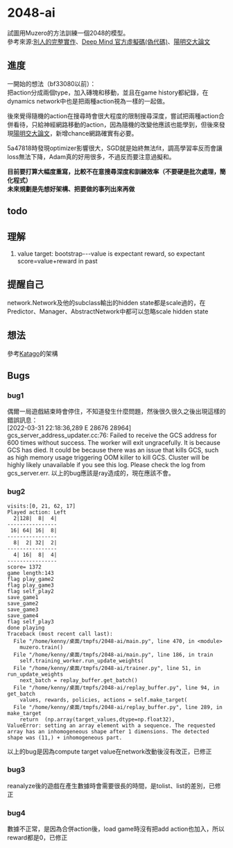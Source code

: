 # 2048-ai  
試圖用Muzero的方法訓練一個2048的模型。  
參考來源:[別人的完整實作](https://github.com/werner-duvaud/muzero-general)、[Deep Mind 官方虛擬碼(偽代碼)](https://arxiv.org/src/1911.08265v2/anc/pseudocode.py)、[陽明交大論文](https://hdl.handle.net/11296/amnm56)
## 進度  
一開始的想法（bf33080以前）：  
把action分成兩個type，加入磚塊和移動，並且在game history都紀錄，在dynamics network中也是把兩種action視為一樣的一起做。
  
後來覺得隨機的action在搜尋時會很大程度的限制搜尋深度，嘗試把兩種action合併看待，只給神經網路移動的action，因為隨機的改變他應該也能學到，但後來發現[陽明交大論文](https://hdl.handle.net/11296/amnm56)，新增chance網路確實有必要。  
  
5a47818時發現optimizer影響很大，SGD就是始終無法fit，調高學習率反而會讓loss無法下降，Adam真的好用很多，不過反而要注意過擬和。  
  
**目前要打算大幅度重寫，比較不在意搜尋深度和訓練效率（不要硬是批次處理，簡化程式）**  
**未來規劃是先想好架構、把要做的事列出來再做**  
## todo
## 理解
1. value target: bootstrap---value is expectant reward, so expectant score=value+reward in past
## 提醒自己
network.Network及他的subclass輸出的hidden state都是scale過的，在Predictor、Manager、AbstractNetwork中都可以忽略scale hidden state
## 想法
參考[Katago](https://github.com/lightvector/KataGo)的架構
## Bugs
### bug1
偶爾一局遊戲結束時會停住，不知道發生什麼問題，然後很久很久之後出現這樣的錯誤訊息：  
[2022-03-31 22:18:36,289 E 28676 28964] gcs_server_address_updater.cc:76: Failed to receive the GCS address for 600 times without success. The worker will exit ungracefully. It is because GCS has died. It could be because there was an issue that kills GCS, such as high memory usage triggering OOM killer to kill GCS. Cluster will be highly likely unavailable if you see this log. Please check the log from gcs_server.err.
以上的bug應該是ray造成的，現在應該不會。  

### bug2
```
visits:[0, 21, 62, 17]
Played action: Left
  2|128|  8|  4|
----------------
 16| 64| 16|  8|
----------------
  8|  2| 32|  2|
----------------
  4| 16|  8|  4|
----------------
score= 1372
game length:143
flag play_game2
flag play_game3
flag self_play2
save_game1
save_game2
save_game3
save_game4
flag self_play3
done playing
Traceback (most recent call last):
  File "/home/kenny/桌面/tmpfs/2048-ai/main.py", line 470, in <module>
    muzero.train()
  File "/home/kenny/桌面/tmpfs/2048-ai/main.py", line 186, in train
    self.training_worker.run_update_weights(
  File "/home/kenny/桌面/tmpfs/2048-ai/trainer.py", line 51, in run_update_weights
    next_batch = replay_buffer.get_batch()
  File "/home/kenny/桌面/tmpfs/2048-ai/replay_buffer.py", line 94, in get_batch
    values, rewards, policies, actions = self.make_target(
  File "/home/kenny/桌面/tmpfs/2048-ai/replay_buffer.py", line 289, in make_target
    return 	(np.array(target_values,dtype=np.float32),
ValueError: setting an array element with a sequence. The requested array has an inhomogeneous shape after 1 dimensions. The detected shape was (11,) + inhomogeneous part.
```
以上的bug是因為compute target value在network改動後沒有改正，已修正
### bug3
reanalyze後的遊戲在產生數據時會需要很長的時間，是tolist、list的差別，已修正
### bug4
數據不正常，是因為合併action後，load game時沒有把add action也加入，所以reward都是0，已修正